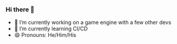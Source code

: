 ### Hi there 👋


- 🔭 I’m currently working on a game engine with a few other devs
- 🌱 I’m currently learning CI/CD
- 😄 Pronouns: He/Him/His
